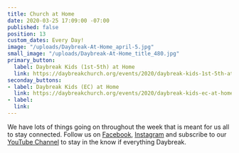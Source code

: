 ```yaml
---
title: Church at Home
date: 2020-03-25 17:09:00 -07:00
published: false
position: 13
custom_dates: Every Day!
image: "/uploads/Daybreak-At-Home_april-5.jpg"
small_image: "/uploads/Daybreak-At-Home_title_480.jpg"
primary_button:
  label: Daybreak Kids (1st-5th) at Home
  link: https://daybreakchurch.org/events/2020/daybreak-kids-1st-5th-at-home/
seconday_buttons:
- label: Daybreak Kids (EC) at Home
  link: https://daybreakchurch.org/events/2020/daybreak-kids-ec-at-home/
- label: 
  link: 
---
```


We have lots of things going on throughout the week that is meant for us all to stay connected. Follow us on [Facebook](http://facebook.com/daybreakchurch/), [Instagram](http://instagram.com/daybreak.church/) and subscribe to our [YouTube Channel](https://www.youtube.com/channel/UC1pfggg9awZzC2ZQ4yQx4mA?view_as=subscriber) to stay in the know if everything Daybreak.